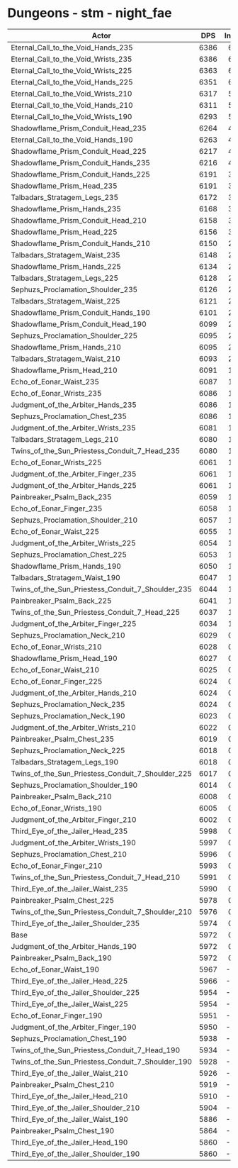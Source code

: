 # Dungeons - stm - night_fae
| Actor | DPS | Increase |
|---|:---:|:---:|
|Eternal_Call_to_the_Void_Hands_235|6386|6.93%|
|Eternal_Call_to_the_Void_Wrists_235|6386|6.93%|
|Eternal_Call_to_the_Void_Wrists_225|6363|6.55%|
|Eternal_Call_to_the_Void_Hands_225|6351|6.35%|
|Eternal_Call_to_the_Void_Wrists_210|6317|5.78%|
|Eternal_Call_to_the_Void_Hands_210|6311|5.68%|
|Eternal_Call_to_the_Void_Wrists_190|6293|5.38%|
|Shadowflame_Prism_Conduit_Head_235|6264|4.89%|
|Eternal_Call_to_the_Void_Hands_190|6263|4.87%|
|Shadowflame_Prism_Conduit_Head_225|6217|4.10%|
|Shadowflame_Prism_Conduit_Hands_235|6216|4.09%|
|Shadowflame_Prism_Conduit_Hands_225|6191|3.67%|
|Shadowflame_Prism_Head_235|6191|3.67%|
|Talbadars_Stratagem_Legs_235|6172|3.35%|
|Shadowflame_Prism_Hands_235|6168|3.28%|
|Shadowflame_Prism_Conduit_Head_210|6158|3.11%|
|Shadowflame_Prism_Head_225|6156|3.08%|
|Shadowflame_Prism_Conduit_Hands_210|6150|2.98%|
|Talbadars_Stratagem_Waist_235|6148|2.95%|
|Shadowflame_Prism_Hands_225|6134|2.71%|
|Talbadars_Stratagem_Legs_225|6128|2.61%|
|Sephuzs_Proclamation_Shoulder_235|6126|2.58%|
|Talbadars_Stratagem_Waist_225|6121|2.49%|
|Shadowflame_Prism_Conduit_Hands_190|6101|2.16%|
|Shadowflame_Prism_Conduit_Head_190|6099|2.13%|
|Sephuzs_Proclamation_Shoulder_225|6095|2.06%|
|Shadowflame_Prism_Hands_210|6095|2.06%|
|Talbadars_Stratagem_Waist_210|6093|2.03%|
|Shadowflame_Prism_Head_210|6091|1.99%|
|Echo_of_Eonar_Waist_235|6087|1.93%|
|Echo_of_Eonar_Wrists_235|6086|1.91%|
|Judgment_of_the_Arbiter_Hands_235|6086|1.91%|
|Sephuzs_Proclamation_Chest_235|6086|1.91%|
|Judgment_of_the_Arbiter_Wrists_235|6081|1.83%|
|Talbadars_Stratagem_Legs_210|6080|1.81%|
|Twins_of_the_Sun_Priestess_Conduit_7_Head_235|6080|1.81%|
|Echo_of_Eonar_Wrists_225|6061|1.49%|
|Judgment_of_the_Arbiter_Finger_235|6061|1.49%|
|Judgment_of_the_Arbiter_Hands_225|6061|1.49%|
|Painbreaker_Psalm_Back_235|6059|1.46%|
|Echo_of_Eonar_Finger_235|6058|1.44%|
|Sephuzs_Proclamation_Shoulder_210|6057|1.42%|
|Echo_of_Eonar_Waist_225|6055|1.39%|
|Judgment_of_the_Arbiter_Wrists_225|6054|1.37%|
|Sephuzs_Proclamation_Chest_225|6053|1.36%|
|Shadowflame_Prism_Hands_190|6050|1.31%|
|Talbadars_Stratagem_Waist_190|6047|1.26%|
|Twins_of_the_Sun_Priestess_Conduit_7_Shoulder_235|6044|1.21%|
|Painbreaker_Psalm_Back_225|6041|1.16%|
|Twins_of_the_Sun_Priestess_Conduit_7_Head_225|6037|1.09%|
|Judgment_of_the_Arbiter_Finger_225|6034|1.04%|
|Sephuzs_Proclamation_Neck_210|6029|0.95%|
|Echo_of_Eonar_Wrists_210|6028|0.94%|
|Shadowflame_Prism_Head_190|6027|0.92%|
|Echo_of_Eonar_Waist_210|6025|0.89%|
|Echo_of_Eonar_Finger_225|6024|0.87%|
|Judgment_of_the_Arbiter_Hands_210|6024|0.87%|
|Sephuzs_Proclamation_Neck_235|6024|0.87%|
|Sephuzs_Proclamation_Neck_190|6023|0.85%|
|Judgment_of_the_Arbiter_Wrists_210|6022|0.84%|
|Painbreaker_Psalm_Chest_235|6019|0.79%|
|Sephuzs_Proclamation_Neck_225|6018|0.77%|
|Talbadars_Stratagem_Legs_190|6018|0.77%|
|Twins_of_the_Sun_Priestess_Conduit_7_Shoulder_225|6017|0.75%|
|Sephuzs_Proclamation_Shoulder_190|6014|0.70%|
|Painbreaker_Psalm_Back_210|6008|0.60%|
|Echo_of_Eonar_Wrists_190|6005|0.55%|
|Judgment_of_the_Arbiter_Finger_210|6002|0.50%|
|Third_Eye_of_the_Jailer_Head_235|5998|0.44%|
|Judgment_of_the_Arbiter_Wrists_190|5997|0.42%|
|Sephuzs_Proclamation_Chest_210|5996|0.40%|
|Echo_of_Eonar_Finger_210|5993|0.35%|
|Twins_of_the_Sun_Priestess_Conduit_7_Head_210|5991|0.32%|
|Third_Eye_of_the_Jailer_Waist_235|5990|0.30%|
|Painbreaker_Psalm_Chest_225|5978|0.10%|
|Twins_of_the_Sun_Priestess_Conduit_7_Shoulder_210|5976|0.07%|
|Third_Eye_of_the_Jailer_Shoulder_235|5974|0.03%|
|Base|5972|0.00%|
|Judgment_of_the_Arbiter_Hands_190|5972|0.00%|
|Painbreaker_Psalm_Back_190|5972|0.00%|
|Echo_of_Eonar_Waist_190|5967|-0.08%|
|Third_Eye_of_the_Jailer_Head_225|5966|-0.10%|
|Third_Eye_of_the_Jailer_Shoulder_225|5954|-0.30%|
|Third_Eye_of_the_Jailer_Waist_225|5954|-0.30%|
|Echo_of_Eonar_Finger_190|5951|-0.35%|
|Judgment_of_the_Arbiter_Finger_190|5950|-0.37%|
|Sephuzs_Proclamation_Chest_190|5938|-0.57%|
|Twins_of_the_Sun_Priestess_Conduit_7_Head_190|5934|-0.64%|
|Twins_of_the_Sun_Priestess_Conduit_7_Shoulder_190|5928|-0.74%|
|Third_Eye_of_the_Jailer_Waist_210|5926|-0.77%|
|Painbreaker_Psalm_Chest_210|5919|-0.89%|
|Third_Eye_of_the_Jailer_Head_210|5910|-1.04%|
|Third_Eye_of_the_Jailer_Shoulder_210|5904|-1.14%|
|Third_Eye_of_the_Jailer_Waist_190|5886|-1.44%|
|Painbreaker_Psalm_Chest_190|5864|-1.81%|
|Third_Eye_of_the_Jailer_Head_190|5860|-1.88%|
|Third_Eye_of_the_Jailer_Shoulder_190|5860|-1.88%|

